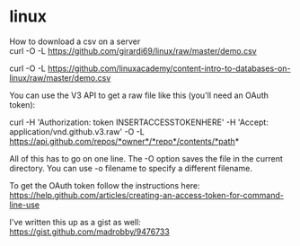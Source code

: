 # linux  
  
How to download a csv on a server  
curl -O -L https://github.com/girardi69/linux/raw/master/demo.csv  


curl -O -L https://github.com/linuxacademy/content-intro-to-databases-on-linux/raw/master/demo.csv

You can use the V3 API to get a raw file like this (you'll need an OAuth token):

curl -H 'Authorization: token INSERTACCESSTOKENHERE' -H 'Accept: application/vnd.github.v3.raw' -O -L https://api.github.com/repos/*owner*/*repo*/contents/*path*

All of this has to go on one line. The -O option saves the file in the current directory. You can use -o filename to specify a different filename.

To get the OAuth token follow the instructions here: https://help.github.com/articles/creating-an-access-token-for-command-line-use

I've written this up as a gist as well: https://gist.github.com/madrobby/9476733
